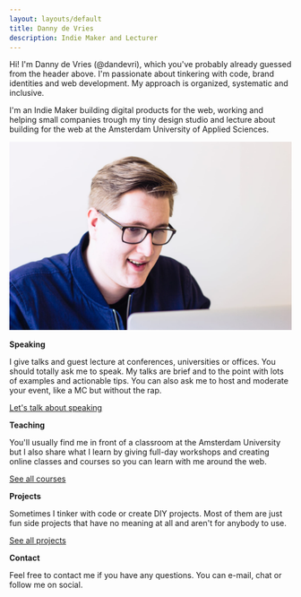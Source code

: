 ```yaml
---
layout: layouts/default
title: Danny de Vries
description: Indie Maker and Lecturer
---
```


Hi! I'm Danny de Vries (@dandevri), which you've probably already guessed from the header above. I'm passionate about tinkering with code, brand identities and web development. My approach is organized, systematic and inclusive.

I'm an Indie Maker building digital products for the web, working and helping small companies trough my tiny design studio and lecture about building for the web at the Amsterdam University of Applied Sciences.

![Danny sitting in front of a Laptop](/static/img/photos/portrait_laptop.jpg)

**Speaking**

I give talks and guest lecture at conferences, universities or offices. You should totally ask me to speak. My talks are brief and to the point with lots of examples and actionable tips. You can also ask me to host and moderate your event, like a MC but without the rap.

[Let's talk about speaking](/speaking)

**Teaching**

You'll usually find me in front of a classroom at the Amsterdam University but I also share what I learn by giving full-day workshops and creating online classes and courses so you can learn with me around the web.

[See all courses](/teaching)

**Projects**

Sometimes I tinker with code or create DIY projects. Most of them are just fun side projects that have no meaning at all and aren't for anybody to use.

[See all projects](/projects)

**Contact**

Feel free to contact me if you have any questions. You can e-mail, chat or follow me on social.
